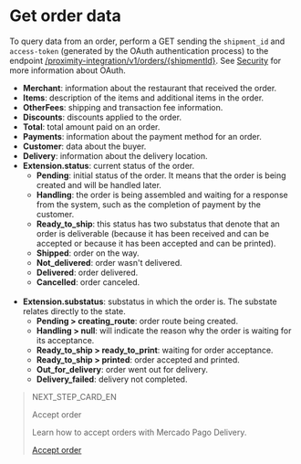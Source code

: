 # Get order data

To query data from an order, perform a GET sending the `shipment_id` and `access-token` (generated by the OAuth authentication process) to the endpoint [/proximity-integration/v1/orders/{shipmentId}](https://www.mercadopago[FAKER][URL][DOMAIN]/developers/en/reference/mp_delivery/_proximity-integrationorders_shipment_id/get). See [Security](https://www.mercadopago[FAKER][URL][DOMAIN]/developers/en/guides/security/oauth/introduction) for more information about OAuth.

* **Merchant**: information about the restaurant that received the order.
* **Items**: description of the items and additional items in the order.
* **OtherFees**: shipping and transaction fee information.
* **Discounts**: discounts applied to the order.
* **Total**: total amount paid on an order.
* **Payments**: information about the payment method for an order.
* **Customer**: data about the buyer.
* **Delivery**: information about the delivery location.
* **Extension.status**: current status of the order.
  * **Pending**: initial status of the order. It means that the order is being created and will be handled later.
  * **Handling**: the order is being assembled and waiting for a response from the system, such as the completion of payment by the customer.
  * **Ready_to_ship**: this status has two substatus that denote that an order is deliverable (because it has been received and can be accepted or because it has been accepted and can be printed).
  * **Shipped**: order on the way.
  * **Not_delivered**: order wasn't delivered.
  * **Delivered**: order delivered.
  * **Cancelled**: order canceled.
  <br/>
* **Extension.substatus**: substatus in which the order is. The substate relates directly to the state.
  * **Pending > creating_route**: order route being created.
  * **Handling > null**: will indicate the reason why the order is waiting for its acceptance.
  * **Ready_to_ship > ready_to_print**: waiting for order acceptance.
  * **Ready_to_ship > printed**: order accepted and printed.
  * **Out_for_delivery**: order went out for delivery. 
  * **Delivery_failed**: delivery not completed.

> NEXT_STEP_CARD_EN
>
> Accept order
>
> Learn how to accept orders with Mercado Pago Delivery.
>
>[Accept order](https://www.mercadopago[FAKER][URL][DOMAIN]/developers/en/guides/mp-delivery/accept-order)
